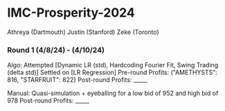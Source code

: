 # IMC-Prosperity-2024

Athreya (Dartmouth)
Justin  (Stanford)
Zeke    (Toronto)

### Round 1 (4/8/24) - (4/10/24)

Algo: Attempted [Dynamic LR (std), Hardcoding Fourier Fit, Swing Trading (delta std)]
      Settled on [LR Regression] 
      Pre-round Profits: ("AMETHYSTS": 816, "STARFRUIT": 822}
      Post-round Profits: _____

Manual: Quasi-simulation + eyeballing for a low bid of 952 and high bid of 978
      Post-round Profits: _____

